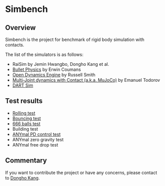 # Simbench 

## Overview 

Simbench is the project for benchmark of rigid body simulation with contacts.

The list of the simulators is as follows:

- RaiSim by Jemin Hwangbo, Dongho Kang et al.
- [Bullet Physics](http://bulletphysics.org/)  by Erwin Coumans
- [Open Dynamics Engine](http://www.ode.org/) by Russell Smith
- [Multi-Joint dynamics with Contact (a.k.a. MuJoCo)](http://mujoco.org/) by Emanuel Todorov
- [DART Sim](https://dartsim.github.io/)

## Test results

- [Rolling test](rolling/rolling.html)
- [Bouncing test](bouncing/bouncing.html)
- [666 balls test](666/666.html)
- Building test
- [ANYmal PD control test](anymal/anymal.html)
- ANYmal zero gravity test
- ANYmal free drop test

## Commentary 

If you want to contribute the project or have any concerns, please contact to [Dongho Kang](mailto:kangd@ethz.ch).
